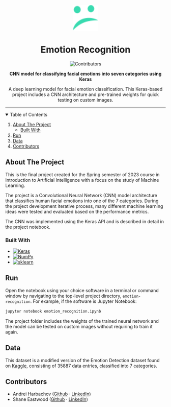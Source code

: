 <!-- PROJECT LOGO -->
<div align="center">
  <a href="https://github.com/andreihar/emotion-recognition">
    <img src="readme/logo.svg" alt="Logo" width="80" height="80">
  </a>
  
# Emotion Recognition



<!-- PROJECT SHIELDS -->
![Contributors][contributors-badge]

**CNN model for classifying facial emotions into seven categories using Keras**

A deep learning model for facial emotion classification. This Keras-based project includes a CNN architecture and pre-trained weights for quick testing on custom images.



</div>



---



<!-- TABLE OF CONTENTS -->
<details open>
  <summary>Table of Contents</summary>
  <ol>
    <li>
      <a href="#about-the-project">About The Project</a>
      <ul>
        <li><a href="#built-with">Built With</a></li>
      </ul>
    </li>
    <li><a href="#run">Run</a></li>
    <li><a href="#data">Data</a></li>
    <li><a href="#contributors">Contributors</a></li>
  </ol>
</details>



<!-- ABOUT THE PROJECT -->
## About The Project

This is the final project created for the Spring semester of 2023 course in Introduction to Artificial Intelligence with a focus on the study of Machine Learning.

The project is a Convolutional Neural Network (CNN) model architecture that classifies human facial emotions into one of the 7 categories. During the project development iterative process, many different machine learning ideas were tested and evaluated based on the performance metrics.

The CNN was implemented using the Keras API and is described in detail in the project notebook.

### Built With

* [![Keras][keras-badge]][keras]
* [![NumPy][numpy-badge]][numpy]
* [![sklearn][sklearn-badge]][sklearn]



<!-- RUN -->
## Run

Open the notebook using your choice software in a terminal or command window by navigating to the top-level project directory, `emotion-recognition`. For example, if the software is Jupyter Notebook:

```bash
jupyter notebook emotion_recognition.ipynb
```

The project folder includes the weights of the trained neural network and the model can be tested on custom images without requiring to train it again.



<!-- DATA -->
## Data

This dataset is a modified version of the Emotion Detection dataset found on [Kaggle](https://www.kaggle.com/datasets/ananthu017/emotion-detection-fer), consisting of 35887 data entries, classified into 7 categories.



<!-- CONTRIBUTION -->
## Contributors

- Andrei Harbachov ([Github][andrei-github] · [LinkedIn][andrei-linkedin])
- Shane Eastwood ([Github][shane-github] · [LinkedIn][shane-linkedin])



<!-- MARKDOWN LINKS -->
<!-- Badges and their links -->
[contributors-badge]: https://img.shields.io/badge/Contributors-2-44cc11?style=for-the-badge
[keras-badge]: https://img.shields.io/badge/keras-d10000?style=for-the-badge&logo=keras&logoColor=ffffff
[keras]: https://keras.io/
[numpy-badge]: https://img.shields.io/badge/numpy-013243?style=for-the-badge&logo=numpy&logoColor=ffffff
[numpy]: https://numpy.org/
[sklearn-badge]: https://img.shields.io/badge/sklearn-f89a36?style=for-the-badge&logo=scikitlearn&logoColor=ffffff
[sklearn]: https://scikit-learn.org/stable/

<!-- Socials -->
[andrei-linkedin]: https://www.linkedin.com/in/andreihar/
[andrei-github]: https://github.com/andreihar
[shane-linkedin]: https://www.linkedin.com/in/shane-eastwood-3549479b/
[shane-github]: https://github.com/sjeastwood